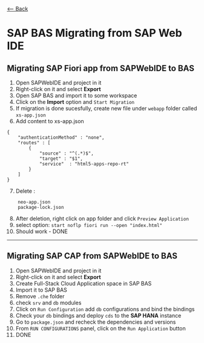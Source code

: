 [<-- Back](./../README.md)

# SAP BAS Migrating from SAP Web IDE

## Migrating SAP Fiori app from SAPWebIDE to BAS
1. Open SAPWebIDE and project in it
2. Right-click on it and select <b>Export</b>
3. Open SAP BAS and import it to some workspace
4. Click on the <b>Import</b> option and ```Start Migration```
5. If migration is done sucesfully, create new file under ```webapp``` folder called ```xs-app.json```
6. Add content to xs-app.json
```
{
    "authenticationMethod" : "none",
    "routes" : [
        {
            "source" : "^(.*)$",
            "target" : "$1",
            "service"  : "html5-apps-repo-rt"
        }
    ]
}
```
7. Delete : 
```
    neo-app.json
    package-lock.json
```
8. After deletion, right click on app folder and click ```Preview Application```
9. select option: ```start noflp fiori run --open "index.html"```
10. Should work - DONE

***

## Migrating SAP CAP from SAPWebIDE to BAS
1. Open SAPWebIDE and project in it
2. Right-click on it and select <b>Export</b>
3. Create Full-Stack Cloud Application space in SAP BAS
4. Import it to SAP BAS
5. Remove ```.che``` folder
6. check ```srv``` and ```db``` modules
7. Click on ```Run Configuration``` add ```db``` configurations and bind the bindings
8. Check your ```db``` bindings and deploy ```cds```  to the <b>SAP HANA</b> instance
9. Go to ```package.json``` and recheck the dependencies and versions
10. From ```RUN CONFIGURATIONS``` panel, click on the ```Run Application``` button
11. DONE